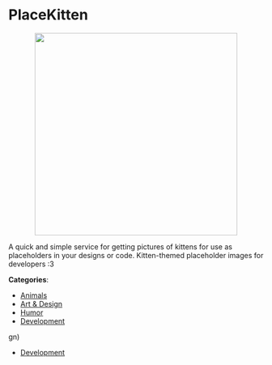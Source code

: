 # PlaceKitten
<p align="center">
    <img width="400" src="https://raw.githubusercontent.com/apis-list/apis-list/apis/placekitten/logo_256x256.png" />
</p>

A quick and simple service for getting pictures of kittens for use as placeholders in your designs or code. Kitten-themed placeholder images for developers :3



**Categories**:
- [Animals](https://github.com/apis-list/apis-list#animals)
- [Art & Design](https://github.com/apis-list/apis-list#art-and-design)
- [Humor](https://github.com/apis-list/apis-list#humor)
- [Development](https://github.com/apis-list/apis-list#development)







gn)

- [Development](https://github/apis-list/apis-list#development)



